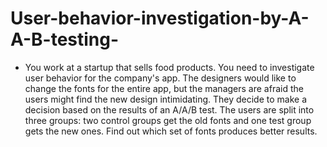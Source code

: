 # User-behavior-investigation-by-A-A-B-testing-
- You work at a startup that sells food products. You need to investigate user behavior for the company's app. The designers would like to change the fonts for the entire app, but the managers are afraid the users might find the new design intimidating. They decide to make a decision based on the results of an A/A/B test. The users are split into three groups: two control groups get the old fonts and one test group gets the new ones. Find out which set of fonts produces better results.
